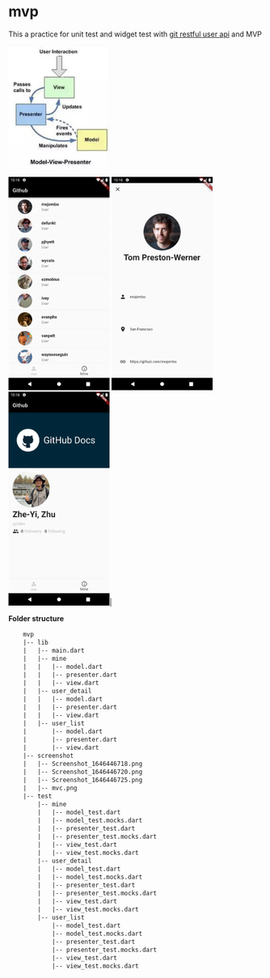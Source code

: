 # mvp

This a practice for unit test and widget test with [git restful user api](https://docs.github.com/en/rest/reference/users#get-the-authenticated-user) and MVP

<img src="./screenshot/mvp.png" width="200" />

<img src="./screenshot/Screenshot_1646446718.png" width="200" /> <img src="./screenshot/Screenshot_1646446720.png" width="200" /> <img src="./screenshot/Screenshot_1646446725.png" width="200" />|

**Folder structure**
```
    mvp
    |-- lib
    |   |-- main.dart
    |   |-- mine
    |   |   |-- model.dart
    |   |   |-- presenter.dart
    |   |   |-- view.dart
    |   |-- user_detail
    |   |   |-- model.dart
    |   |   |-- presenter.dart
    |   |   |-- view.dart
    |   |-- user_list
    |       |-- model.dart
    |       |-- presenter.dart
    |       |-- view.dart
    |-- screenshot
    |   |-- Screenshot_1646446718.png
    |   |-- Screenshot_1646446720.png
    |   |-- Screenshot_1646446725.png
    |   |-- mvc.png
    |-- test
        |-- mine
        |   |-- model_test.dart
        |   |-- model_test.mocks.dart
        |   |-- presenter_test.dart
        |   |-- presenter_test.mocks.dart
        |   |-- view_test.dart
        |   |-- view_test.mocks.dart
        |-- user_detail
        |   |-- model_test.dart
        |   |-- model_test.mocks.dart
        |   |-- presenter_test.dart
        |   |-- presenter_test.mocks.dart
        |   |-- view_test.dart
        |   |-- view_test.mocks.dart
        |-- user_list
            |-- model_test.dart
            |-- model_test.mocks.dart
            |-- presenter_test.dart
            |-- presenter_test.mocks.dart
            |-- view_test.dart
            |-- view_test.mocks.dart
```
